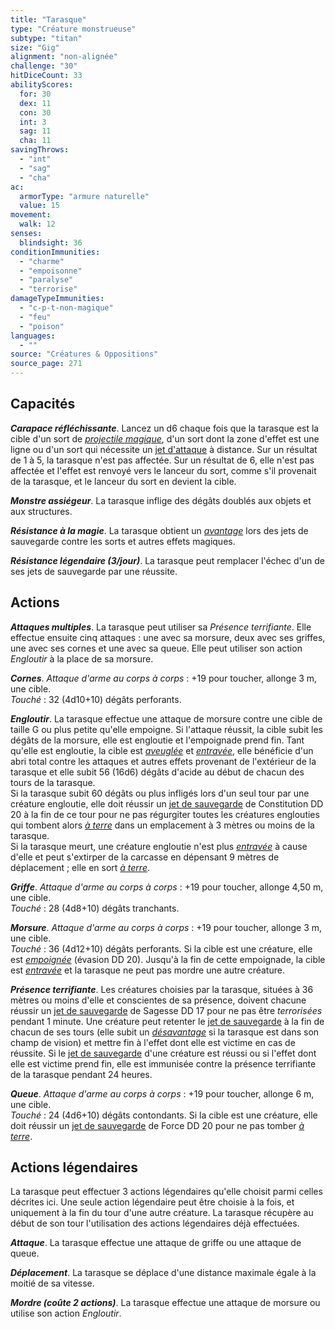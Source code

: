 ```yaml
---
title: "Tarasque"
type: "Créature monstrueuse"
subtype: "titan"
size: "Gig"
alignment: "non-alignée"
challenge: "30"
hitDiceCount: 33
abilityScores:
  for: 30
  dex: 11
  con: 30
  int: 3
  sag: 11
  cha: 11
savingThrows: 
  - "int"
  - "sag"
  - "cha"
ac: 
  armorType: "armure naturelle"
  value: 15
movement: 
  walk: 12
senses: 
  blindsight: 36
conditionImmunities: 
  - "charme"
  - "empoisonne"
  - "paralyse"
  - "terrorise"
damageTypeImmunities: 
  - "c-p-t-non-magique"
  - "feu"
  - "poison"
languages: 
  - ""
source: "Créatures & Oppositions"
source_page: 271
---
```

## Capacités
_**Carapace réfléchissante**_. Lancez un d6 chaque fois que la tarasque est la cible d'un sort de [_projectile magique_](/grimoire/projectile-magique), d'un sort dont la zone d'effet est une ligne ou d'un sort qui nécessite un [jet d'attaque](/combattre/#jets-d-attaque) à distance. Sur un résultat de 1 à 5, la tarasque n'est pas affectée. Sur un résultat de 6, elle n'est pas affectée et l'effet est renvoyé vers le lanceur du sort, comme s'il provenait de la tarasque, et le lanceur du sort en devient la cible.

_**Monstre assiégeur**_. La tarasque inflige des dégâts doublés aux objets et aux structures.

_**Résistance à la magie**_. La tarasque obtient un [_avantage_](/utiliser-les-caracteristiques/#avantage-et-desavantage) lors des jets de sauvegarde contre les sorts et autres effets magiques.

_**Résistance légendaire (3/jour)**_. La tarasque peut remplacer l'échec d'un de ses jets de sauvegarde par une réussite.

## Actions
_**Attaques multiples**_. La tarasque peut utiliser sa _Présence terrifiante_. Elle effectue ensuite cinq attaques : une avec sa morsure, deux avec ses griffes, une avec ses cornes et une avec sa queue. Elle peut utiliser son action _Engloutir_ à la place de sa morsure.

_**Cornes**_. _Attaque d'arme au corps à corps_ : +19 pour toucher, allonge 3 m, une cible.  
_Touché_ : 32 (4d10+10) dégâts perforants.

_**Engloutir**_. La tarasque effectue une attaque de morsure contre une cible de taille G ou plus petite qu'elle empoigne. Si l'attaque réussit, la cible subit les dégâts de la morsure, elle est engloutie et l'empoignade prend fin. Tant qu'elle est engloutie, la cible est [_aveuglée_](/gerer-la-sante-du-personnage/#aveugle) et [_entravée_](/gerer-la-sante-du-personnage/#entrave), elle bénéficie d'un abri total contre les attaques et autres effets provenant de l'extérieur de la tarasque et elle subit 56 (16d6) dégâts d'acide au début de chacun des tours de la tarasque.  
Si la tarasque subit 60 dégâts ou plus infligés lors d'un seul tour par une créature engloutie, elle doit réussir un [jet de sauvegarde](/utiliser-les-caracteristiques#jets-de-sauvegarde) de Constitution DD 20 à la fin de ce tour pour ne pas régurgiter toutes les créatures englouties qui tombent alors [_à terre_](/gerer-la-sante-du-personnage/#a-terre) dans un emplacement à 3 mètres ou moins de la tarasque.  
Si la tarasque meurt, une créature engloutie n'est plus [_entravée_](/gerer-la-sante-du-personnage/#entrave) à cause d'elle et peut s'extirper de la carcasse en dépensant 9 mètres de déplacement ; elle en sort [_à terre_](/gerer-la-sante-du-personnage/#a-terre).

_**Griffe**_. _Attaque d'arme au corps à corps_ : +19 pour toucher, allonge 4,50 m, une cible.  
_Touché_ : 28 (4d8+10) dégâts tranchants.

_**Morsure**_. _Attaque d'arme au corps à corps_ : +19 pour toucher, allonge 3 m, une cible.  
_Touché_ : 36 (4d12+10) dégâts perforants. Si la cible est une créature, elle est [_empoignée_](/gerer-la-sante-du-personnage/#empoigne) (évasion DD 20). Jusqu'à la fin de cette empoignade, la cible est [_entravée_](/gerer-la-sante-du-personnage/#entrave) et la tarasque ne peut pas mordre une autre créature.

_**Présence terrifiante**_. Les créatures choisies par la tarasque, situées à 36 mètres ou moins d'elle et conscientes de sa présence, doivent chacune réussir un [jet de sauvegarde](/utiliser-les-caracteristiques#jets-de-sauvegarde) de Sagesse DD 17 pour ne pas être _terrorisées_ pendant 1 minute. Une créature peut retenter le [jet de sauvegarde](/utiliser-les-caracteristiques#jets-de-sauvegarde) à la fin de chacun de ses tours (elle subit un [_désavantage_](/utiliser-les-caracteristiques/#avantage-et-desavantage) si la tarasque est dans son champ de vision) et mettre fin à l'effet dont elle est victime en cas de réussite. Si le [jet de sauvegarde](/utiliser-les-caracteristiques#jets-de-sauvegarde) d'une créature est réussi ou si l'effet dont elle est victime prend fin, elle est immunisée contre la présence terrifiante de la tarasque pendant 24 heures.

_**Queue**_. _Attaque d'arme au corps à corps_ : +19 pour toucher, allonge 6 m, une cible.  
_Touché_ : 24 (4d6+10) dégâts contondants. Si la cible est une créature, elle doit réussir un [jet de sauvegarde](/utiliser-les-caracteristiques#jets-de-sauvegarde) de Force DD 20 pour ne pas tomber [_à terre_](/gerer-la-sante-du-personnage/#a-terre).

## Actions légendaires
La tarasque peut effectuer 3 actions légendaires qu'elle choisit parmi celles décrites ici. Une seule action légendaire peut être choisie à la fois, et uniquement à la fin du tour d'une autre créature. La tarasque récupère au début de son tour l'utilisation des actions légendaires déjà effectuées.

_**Attaque**_. La tarasque effectue une attaque de griffe ou une attaque de queue.

_**Déplacement**_. La tarasque se déplace d'une distance maximale égale à la moitié de sa vitesse.

_**Mordre (coûte 2 actions)**_. La tarasque effectue une attaque de morsure ou utilise son action _Engloutir_.
